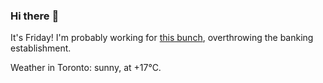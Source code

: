 ### Hi there :wave:

It's Friday! I'm probably working for [this bunch](https://github.com/kohofinancial), overthrowing the banking establishment.

Weather in Toronto: sunny, at +17°C.
